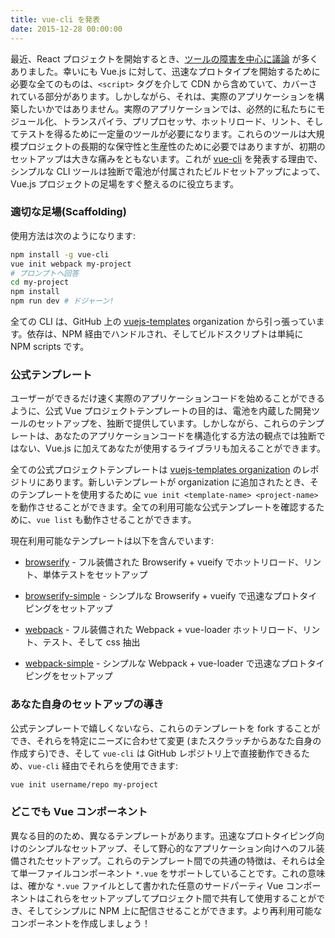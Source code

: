 ```yaml
---
title: vue-cli を発表
date: 2015-12-28 00:00:00
---
```


最近、React プロジェクトを開始するとき、[ツールの障害を中心に議論](https://medium.com/@ericclemmons/javascript-fatigue-48d4011b6fc4#.chg95e5p6) が多くありました。幸いにも Vue.js に対して、迅速なプロトタイプを開始するために必要な全てのものは、`<script>` タグを介して CDN から含めていて、カバーされている部分があります。しかしながら、それは、実際のアプリケーションを構築したいかではありません。実際のアプリケーションでは、必然的に私たちにモジュール化、トランスパイラ、プリプロセッサ、ホットリロード、リント、そしてテストを得るために一定量のツールが必要になります。これらのツールは大規模プロジェクトの長期的な保守性と生産性のために必要ではありますが、初期のセットアップは大きな痛みをともないます。これが [vue-cli](https://github.com/vuejs/vue-cli) を発表する理由で、シンプルな CLI ツールは独断で電池が付属されたビルドセットアップによって、Vue.js プロジェクトの足場をすぐ整えるのに役立ちます。

<!-- more -->

### 適切な足場(Scaffolding)

使用方法は次のようになります:

``` bash
npm install -g vue-cli
vue init webpack my-project
# プロンプトへ回答
cd my-project
npm install
npm run dev # ドジャーン!
```

全ての CLI は、GitHub 上の [vuejs-templates](https://github.com/vuejs-templates) organization から引っ張っています。依存は、NPM 経由でハンドルされ、そしてビルドスクリプトは単純に NPM scripts です。

### 公式テンプレート

ユーザーができるだけ速く実際のアプリケーションコードを始めることができるように、公式 Vue プロジェクトテンプレートの目的は、電池を内蔵した開発ツールのセットアップを、独断で提供しています。しかしながら、これらのテンプレートは、あなたのアプリケーションコードを構造化する方法の観点では独断ではない、Vue.js に加えてあなたが使用するライブラリも加えることができます。

全ての公式プロジェクトテンプレートは [vuejs-templates organization](https://github.com/vuejs-templates) のレポジトリにあります。新しいテンプレートが organization に追加されたとき、そのテンプレートを使用するために `vue init <template-name> <project-name>` を動作させることができます。全ての利用可能な公式テンプレートを確認するために、`vue list` も動作させることができます。

現在利用可能なテンプレートは以下を含んでいます:

- [browserify](https://github.com/vuejs-templates/browserify) - フル装備された Browserify + vueify でホットリロード、リント、単体テストをセットアップ

- [browserify-simple](https://github.com/vuejs-templates/browserify-simple) - シンプルな Browserify + vueify で迅速なプロトタイピングをセットアップ

- [webpack](https://github.com/vuejs-templates/webpack) - フル装備された Webpack + vue-loader ホットリロード、リント、テスト、そして css 抽出

- [webpack-simple](https://github.com/vuejs-templates/webpack) - シンプルな Webpack + vue-loader で迅速なプロトタイピングをセットアップ

### あなた自身のセットアップの導き

公式テンプレートで嬉しくないなら、これらのテンプレートを fork することができ、それらを特定にニーズに合わせて変更 (またスクラッチからあなた自身の作成すら)でき、そして `vue-cli` は GitHub レポジトリ上で直接動作できるため、`vue-cli` 経由でそれらを使用できます:

``` bash
vue init username/repo my-project
```

### どこでも Vue コンポーネント

異なる目的のため、異なるテンプレートがあります。迅速なプロトタイピング向けのシンプルなセットアップ、そして野心的なアプリケーション向けへのフル装備されたセットアップ。これらのテンプレート間での共通の特徴は、それらは全て単一ファイルコンポーネント `*.vue` をサポートしていることです。これの意味は、確かな `*.vue` ファイルとして書かれた任意のサードパーティ Vue コンポーネントはこれらをセットアップしてプロジェクト間で共有して使用することができ、そしてシンプルに NPM 上に配信させることができます。より再利用可能なコンポーネントを作成しましょう！

